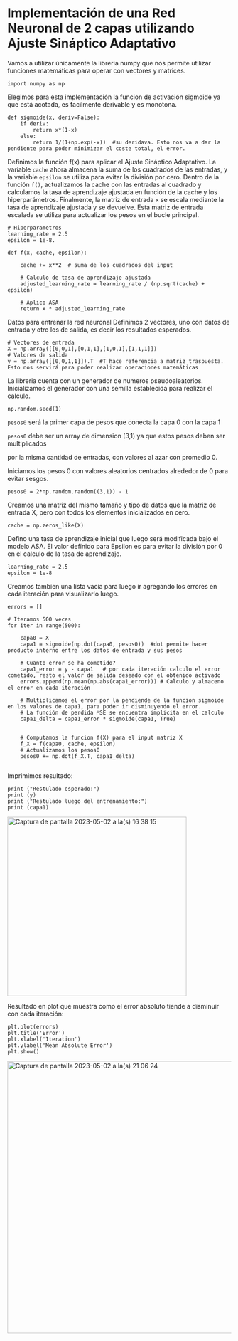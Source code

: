 
# Implementación de una Red Neuronal de 2 capas utilizando Ajuste Sináptico Adaptativo

 Vamos a utilizar únicamente la libreria numpy que nos permite utilizar funciones matemáticas para operar con vectores y matrices.
```
import numpy as np
```

Elegimos para esta implementación la funcion de activación sigmoide ya que está acotada, es facilmente derivable y es monotona.

```
def sigmoide(x, deriv=False):   
    if deriv:
        return x*(1-x)       
    else:
        return 1/(1+np.exp(-x))  #su deridava. Esto nos va a dar la pendiente para poder minimizar el coste total, el error.
```
Definimos la función f(x) para aplicar el Ajuste Sináptico Adaptativo. La variable `cache` ahora almacena la suma de los cuadrados de las entradas, y la variable `epsilon` se utiliza para evitar la división por cero. Dentro de la función `f()`, actualizamos la cache con las entradas al cuadrado y calculamos la tasa de aprendizaje ajustada en función de la cache y los hiperparámetros. Finalmente, la matriz de entrada `x` se escala mediante la tasa de aprendizaje ajustada y se devuelve. Esta matriz de entrada escalada se utiliza para actualizar los pesos en el bucle principal.
```
# Hiperparametros  
learning_rate = 2.5  
epsilon = 1e-8. 

def f(x, cache, epsilon):  

    cache += x**2  # suma de los cuadrados del input
  
    # Calculo de tasa de aprendizaje ajustada 
    adjusted_learning_rate = learning_rate / (np.sqrt(cache) + epsilon)  
  
    # Aplico ASA  
    return x * adjusted_learning_rate
```
Datos para entrenar la red neuronal
Definimos 2 vectores, uno con datos de entrada y otro los de salida, es decir los resultados esperados. 
```
# Vectores de entrada
X = np.array([[0,0,1],[0,1,1],[1,0,1],[1,1,1]])
# Valores de salida
y = np.array([[0,0,1,1]]).T  #T hace referencia a matriz traspuesta. Esto nos servirá para poder realizar operaciones matemáticas 
```

La libreria cuenta con un generador de numeros pseudoaleatorios.
Inicializamos el generador con una semilla establecida para
realizar el calculo.
```
np.random.seed(1)
```
`pesos0` será la primer capa de pesos que conecta la capa 0 con la capa 1 

`pesos0` debe ser un array de dimension (3,1) ya que estos pesos deben ser multiplicados 

por la misma cantidad de entradas, con valores al azar con promedio 0. 

Iniciamos los pesos 0 con valores aleatorios centrados alrededor de 0 para evitar sesgos.
```
pesos0 = 2*np.random.random((3,1)) - 1
```
Creamos una matriz del mismo tamaño y tipo de datos que la matriz de entrada X, pero con todos los elementos inicializados en cero.
```
cache = np.zeros_like(X)
```
Defino una tasa de aprendizaje inicial que luego será modificada bajo el modelo ASA. El valor definido para Epsilon es para evitar la división por 0 en el calculo de la tasa de aprendizaje.
```
learning_rate = 2.5
epsilon = 1e-8
```
Creamos tambíen una lista vacía para luego ir agregando los errores en cada iteración para visualizarlo luego.
```
errors = []
```

```
# Iteramos 500 veces
for iter in range(500):
  
    capa0 = X
    capa1 = sigmoide(np.dot(capa0, pesos0))  #dot permite hacer producto interno entre los datos de entrada y sus pesos

    # Cuanto error se ha cometido?
    capa1_error = y - capa1   # por cada iteración calculo el error cometido, resto el valor de salida deseado con el obtenido activado
    errors.append(np.mean(np.abs(capa1_error))) # Calculo y almaceno el error en cada iteración
    
    # Multiplicamos el error por la pendiende de la funcion sigmoide en los valores de capa1, para poder ir disminuyendo el error. 
    # La función de perdida MSE se encuentra implicita en el calculo 
    capa1_delta = capa1_error * sigmoide(capa1, True)

    
    # Computamos la funcion f(X) para el input matriz X
    f_X = f(capa0, cache, epsilon)
    # Actualizamos los pesos0
    pesos0 += np.dot(f_X.T, capa1_delta)
   
```
Imprimimos resultado:
```
print ("Restulado esperado:")
print (y)
print ("Restulado luego del entrenamiento:")
print (capa1)
```

<img width="403" alt="Captura de pantalla 2023-05-02 a la(s) 16 38 15" src="https://user-images.githubusercontent.com/24212744/235770213-adf538f6-e4a2-42ba-a829-1a747d00807c.png">

Resultado en plot que muestra como el error absoluto tiende a disminuir con cada iteración:

```
plt.plot(errors)
plt.title('Error')
plt.xlabel('Iteration')
plt.ylabel('Mean Absolute Error')
plt.show()

```
<img width="612" alt="Captura de pantalla 2023-05-02 a la(s) 21 06 24" src="https://user-images.githubusercontent.com/24212744/235810524-a98b1ecc-7799-4527-957e-8b48ce4e3273.png">

